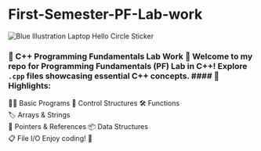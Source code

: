 # First-Semester-PF-Lab-work
![Blue Illustration Laptop Hello Circle Sticker](https://github.com/Ahsanali18/First-Semester-PF-Lab-work/assets/149705869/12aa2e37-cf36-44ea-a085-6d21bc588f1c)
### 🚀 C++ Programming Fundamentals Lab Work  👋 Welcome to my repo for Programming Fundamentals (PF) Lab in C++! Explore `.cpp` files showcasing essential C++ concepts.  #### 📝 Highlights:
👨‍💻 Basic Programs 
🔄 Control Structures 
🛠️ Functions  
🏷️ Arrays &amp; Strings   
🔢 Pointers &amp; References 
📦 Data Structures  
📋 File I/O Enjoy coding! 🚀
